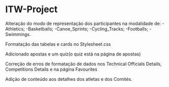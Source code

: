 # ITW-Project

Alteração do modo de representação dos participantes na modalidade de:
-Athletics;
-Basketballs;
-Canoe_Sprints;
-Cycling_Tracks;
-Footballs;
-Swimmings.

Formatação das tabelas e cards no Stylesheet.css

Adicionado apostas e um quiz(o quiz está na página de apostas)

Correção de erros de formatação de dados nos Technical Officials Details, Competitions Details e na página Favourites

Adição de conteúdo aos detalhes dos atletas e dos Comités.

